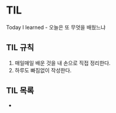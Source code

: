 # TIL
Today I learned - 오늘은 또 무엇을 배웠느냐


## TIL 규칙

1. 매일매일 배운 것을 내 손으로 직접 정리한다.
2. 하루도 빠짐없이 작성한다.


## TIL 목록
- 

